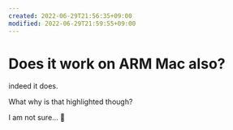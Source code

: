 ```yaml
---
created: 2022-06-29T21:56:35+09:00
modified: 2022-06-29T21:59:55+09:00
---
```


# Does it work on ARM Mac also?

indeed it does.

What why is that highlighted though?

I am not sure... 🤔
